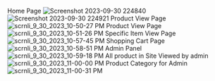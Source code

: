 Home Page
![Screenshot 2023-09-30 224840](https://github.com/gargasaha/EcommerceSite/assets/92121621/4dc70421-0f40-468e-a7f1-e8a5e98dd784)
![Screenshot 2023-09-30 224921](https://github.com/gargasaha/EcommerceSite/assets/92121621/df6f4acf-e89b-4fd8-883b-94e864830001)
Product View Page
![scrnli_9_30_2023_10-50-27 PM](https://github.com/gargasaha/EcommerceSite/assets/92121621/a401e924-8859-484c-a512-32902b7a53f4)
Product View Page
![scrnli_9_30_2023_10-51-26 PM](https://github.com/gargasaha/EcommerceSite/assets/92121621/a8f5024d-c711-4b88-b01d-47a7aa70a6e4)
Specific Item View Page
![scrnli_9_30_2023_10-57-45 PM](https://github.com/gargasaha/EcommerceSite/assets/92121621/95b8ced9-723a-416c-bbd3-8d37713ee89e)
Shopping Cart Page
![scrnli_9_30_2023_10-58-51 PM](https://github.com/gargasaha/EcommerceSite/assets/92121621/172ff631-8a7b-4534-8804-adfee0ed8322)
Admin Panel
![scrnli_9_30_2023_10-59-18 PM](https://github.com/gargasaha/EcommerceSite/assets/92121621/1943bdd4-7867-4409-bd19-9f0c2c473fc3)
All product in Site Viewed by admin
![scrnli_9_30_2023_11-00-00 PM](https://github.com/gargasaha/EcommerceSite/assets/92121621/7acd4679-fb7d-4e25-915a-d761af0d026b)
Product Category for Admin
![scrnli_9_30_2023_11-00-31 PM](https://github.com/gargasaha/EcommerceSite/assets/92121621/11ada633-ec8b-4597-867a-a1fbedf775f3)
